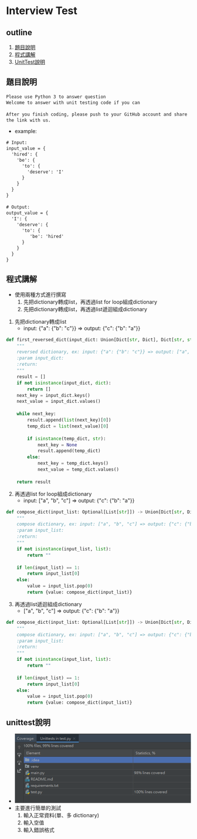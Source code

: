 # Interview Test

## outline
1. [題目說明](題目說明)
2. [程式講解](程式講解)
3. [UnitTest說明](unittest說明)

## 題目說明
```
Please use Python 3 to answer question
Welcome to answer with unit testing code if you can
 
After you finish coding, please push to your GitHub account and share the link with us.
```
- example:
```
# Input:
input_value = {
  'hired': {
    'be': {
      'to': {
        'deserve': 'I'
      }
    }
  }
}
 
# Output:
output_value = {
  'I': {
    'deserve': {
      'to': {
         'be': 'hired'
      }
    }
  }
}
```

## 程式講解
- 使用兩種方式進行撰寫
    1. 先把dictionary轉成list，再透過list for loop組成dictionary
    2. 先把dictionary轉成list，再透過list遞迴組成dictionary
1. 先把dictionary轉成list
    - input: {"a": {"b": "c"}} => output: {"c": {"b": "a"}}
```python
def first_reversed_dict(input_dict: Union[Dict[str, Dict], Dict[str, str]]) -> List[str]:
    """
    reversed dictionary, ex: input: {"a": {"b": "c"}} => output: ["a", "b", "c"]
    :param input_dict:
    :return:
    """
    result = []
    if not isinstance(input_dict, dict):
        return []
    next_key = input_dict.keys()
    next_value = input_dict.values()

    while next_key:
        result.append(list(next_key)[0])
        temp_dict = list(next_value)[0]

        if isinstance(temp_dict, str):
            next_key = None
            result.append(temp_dict)
        else:
            next_key = temp_dict.keys()
            next_value = temp_dict.values()

    return result
```

2. 再透過list for loop組成dictionary
    - input: ["a", "b", "c"] => output: {"c": {"b": "a"}}
```python
def compose_dict(input_list: Optional[List[str]]) -> Union[Dict[str, Dict], str]:
    """
    compose dictionary, ex: input: ["a", "b", "c"] => output: {"c": {"b": "a"}}
    :param input_list:
    :return:
    """
    if not isinstance(input_list, list):
        return ""

    if len(input_list) == 1:
        return input_list[0]
    else:
        value = input_list.pop(0)
        return {value: compose_dict(input_list)}
```

3. 再透過list遞迴組成dictionary
    - ["a", "b", "c"] => output: {"c": {"b": "a"}}
```python
def compose_dict(input_list: Optional[List[str]]) -> Union[Dict[str, Dict], str]:
    """
    compose dictionary, ex: input: ["a", "b", "c"] => output: {"c": {"b": "a"}}
    :param input_list:
    :return:
    """
    if not isinstance(input_list, list):
        return ""

    if len(input_list) == 1:
        return input_list[0]
    else:
        value = input_list.pop(0)
        return {value: compose_dict(input_list)}
```

## unittest說明
- ![image](coverage.PNG)
- 主要進行簡單的測試
    1. 輸入正常資料(單、多 dictionary)
    2. 輸入空值
    3. 輸入錯誤格式
